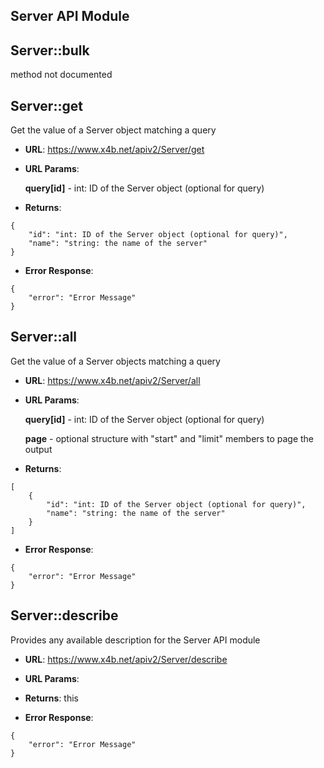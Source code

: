 Server API Module
---

## Server::**bulk**
method not documented

## Server::**get**
Get the value of a Server object matching a query

* **URL**: https://www.x4b.net/apiv2/Server/get
* **URL Params**: 

    **query[id]** - int: ID of the Server object (optional for query)

* **Returns**: 
```
{
    "id": "int: ID of the Server object (optional for query)",
    "name": "string: the name of the server"
}
```
* **Error Response**: 
```
{
    "error": "Error Message"
}
```
## Server::**all**
Get the value of a Server objects matching a query

* **URL**: https://www.x4b.net/apiv2/Server/all
* **URL Params**: 

    **query[id]** - int: ID of the Server object (optional for query)

    **page** - optional structure with "start" and "limit" members to page the output

* **Returns**: 
```
[
    {
        "id": "int: ID of the Server object (optional for query)",
        "name": "string: the name of the server"
    }
]
```
* **Error Response**: 
```
{
    "error": "Error Message"
}
```
## Server::**describe**
Provides any available description for the Server API module

* **URL**: https://www.x4b.net/apiv2/Server/describe
* **URL Params**: 

* **Returns**: this
* **Error Response**: 
```
{
    "error": "Error Message"
}
```
